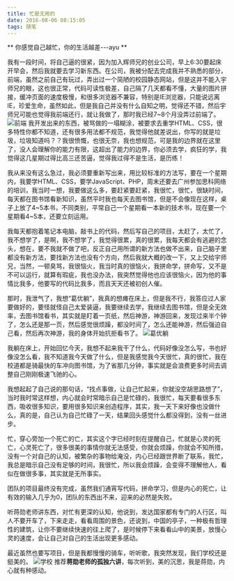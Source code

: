 ```yaml
---
title: 忙是无用的
date: 2016-08-06 08:15:05
tags: 随笔
---
```

** 你感觉自己越忙，你的生活越差---ayu **

我有一段时间，将自己逼的很紧，因为加入辉师兄的创业公司，早上6:30要起床开早会，然后我就要去学习新东西。在公司，我被分配去完成我并不熟悉的部分，前端，虽然之前自己有玩过，弄出过一个简陋的校园静态网站，但是这并不能入宇师兄的眼，这也很正常，代码可读性极差，自己隔了几天都看不懂，大量的图片拼接，缓冲页面的速度极慢，和很多浏览器不兼容，特别是IE浏览器，只能说远离IE，珍爱生命，虽然如此，但是我自己并没有什么自知之明，觉得还不错，然后宇师兄可能也觉得我前端还行，就让我做了，那时我已经7~8个月没弄过前端了。
![前端](http://obfs4iize.bkt.clouddn.com/%E5%BF%99%E6%B2%A1%E7%94%A8_%E5%89%8D%E7%AB%AF.jpg)
我开发出来的东西，被骂做的一塌糊涂，被要求去重学HTML、CSS，很多特性你都不知道，还有很多用法都不规范，我觉得他就差说出，你写的就是垃圾，垃圾知道吗？？我很愤慨，也很无奈，我也想规范，可是我的边界就在这里了，没人会理解你的能力有限，这超出了能力的边界，你必须去学，疯狂的学，我觉得这几星期过得比高三还苦逼，觉得我过得不是生活，是历练！

我从来没有这么急过，我必须要重新写出来，用比较标准的方法写，要在一个星期内，我要学HTML、CSS，要学JavaScript、PHP，周末还要去广州参加思科网络的培训，我当时一想，我要做这么多，要赶紧要赶紧，我很忙，很忙，很缺时间，每天都在图书馆看新知识，虽然平时我也每天去图书馆，但是不会像现在这样，桌子上放了4~5本书，不同类别，平常自己一个星期看一本新的技术书，现在要一个星期看4~5本，还要立刻运用。

我每天都抱着笔记本电脑，敲书上的代码，然后写自己的项目，太赶了，太忙了，我不想学了，是啊，我不想学了，我觉得很累，真的很累，我每天都会有逃避的念头，想在，要不我就不做了吧，反正自己用所谓的新方法也做不出来，自己脑子里都没有新方法，要找新方法也没有个方向，然后我就大概的改一下，又上交给宇师兄，当然，一顿臭骂，我很恼火，我当时真的很恼火，我拼命学，拼命写，又不是不可以运行，就算有瑕疵，我也没办法，我突然觉得他也应该很恼火，因为他的事情比我多，他要写的代码比我多，而且天天还被初创人催。

那时，我泄气了，我想“葛优躺”，我真的想瘫在床上，但是我不行，我答应过人家要做好的，要怪就怪自己太爱装逼，我要继续去学，我继续去图书馆，但是全无效率，去图书馆看书，其实就是盯着一页纸，然后神游，神游回来，发现过来半个钟了，怎么还是那一页，然后感觉很烦躁，都没时间了，怎么还能神游，然后强迫自己看，然后再次神游，我的身体开始抗拒看书了。
![葛优躺](http://news.youth.cn/yl/201607/W020160709529765967567.jpg)

我躺在床上，开始回忆今天，我想不起来我干了什么，代码好像没怎么写，书也好像没怎么看，我不知道我今天做了什么，但是我感觉我今天很忙，真的很忙，我在校道都是骑最快的车冲向图书馆，为了省那几分钟，事实就是会浪费更多时间去调整自己刚刚极速飞驰的心。

我想起起了自己说的那句话，“找点事做，让自己忙起来，你就没空胡思路想了”，当时我时常这样想，内心就会时常暗示自己是忙碌的，我很忙，每天要看很多东西，吸收很多知识，要用很多知识来创造程序，其实，我一天下来好像也没做什么，真的是，自己认为自己忙碌了一天，结果回头感觉什么都没得到，没有一丝进步。

忙，穿心旁加一个死亡的亡，其实这个字已经时刻在提醒自己，忙就是心灵的死亡，心灵死亡了，很多很美的事情你就无法感受，你就会烦躁，你就会不知所措，没有一个对自己的认知，被繁杂的事物给淹没，内心已经跟世界断了联系，我忙，我总是暗示自己没有足够的时间，我很忙，所以我会烦躁，会变得不理解他人，看似在做很多事，其实就是无所事实。

团队的项目最终没有完成，虽然我们通宵写代码，拼命学习，但是内心的死亡，让有效的输入几乎为0，团队的东西出不来，迎来的必然是失败。

听蒋勋老师讲东西，对忙有更深的认知，他说到，发达国家都有专门的人行区，叫人不要开车了，下来走走，看看周围的景色，还说到，中国的亭子，一种极有哲理性的建筑，让你不要继续快速的往上爬了，是时候停下来看看山中的美景，放慢心灵的速度，会让自己对自己的生活出现更多感动。

最近虽然也要写项目，但是我都慢慢的骑车，听听歌，我突然发现，我们学校还是挺美的。
![学校](http://obfs4iize.bkt.clouddn.com/%E5%BF%99%E6%B2%A1%E7%94%A8_school.jpg)
推荐**蒋勋老师的孤独六讲**，每次听到，美的沉思，我是蒋勋，内心就有种感动。
